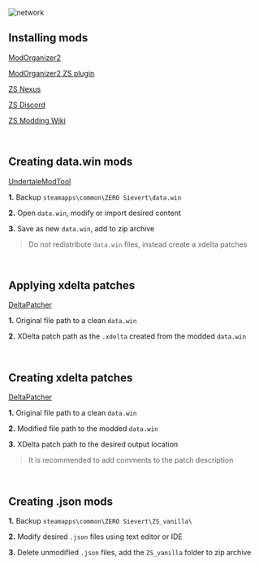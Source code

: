 ![network](https://static.wikia.nocookie.net/zero-sievert/images/1/15/Mysterious_NPC_Icon.png/revision/latest?cb=20221221023137)
## Installing mods
[ModOrganizer2](https://github.com/ModOrganizer2/modorganizer)

[ModOrganizer2 ZS plugin](https://www.nexusmods.com/site/mods/617?tab=description)

[ZS Nexus](https://www.nexusmods.com/zerosievert)

[ZS Discord](https://discord.gg/sievert)

[ZS Modding Wiki](https://zero-sievert.fandom.com/wiki/Modding)

&nbsp;

## Creating data.win mods
[UndertaleModTool](https://github.com/krzys-h/UndertaleModTool)

**1.** Backup `steamapps\common\ZERO Sievert\data.win`

**2.** Open `data.win`, modify or import desired content 

**3.** Save as new `data.win`, add to zip archive

> Do not redistribute `data.win` files, instead create a xdelta patches

&nbsp;

## Applying xdelta patches
[DeltaPatcher](https://github.com/marco-calautti/DeltaPatcher)

**1.** Original file path to a clean `data.win`

**2.** XDelta patch path as the `.xdelta` created from the modded `data.win`

&nbsp;

## Creating xdelta patches
[DeltaPatcher](https://github.com/marco-calautti/DeltaPatcher)

**1.** Original file path to a clean `data.win`

**2.** Modified file path to the modded `data.win` 

**3.** XDelta patch path to the desired output location

> It is recommended to add comments to the patch description

&nbsp;

## Creating .json mods

**1.** Backup `steamapps\common\ZERO Sievert\ZS_vanilla\`

**2.** Modify desired `.json` files using text editor or IDE

**3.** Delete unmodified `.json` files, add the `ZS_vanilla` folder to zip archive
